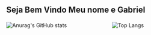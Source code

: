 ## Seja Bem Vindo Meu nome e Gabriel

![Anurag's GitHub stats](https://github-readme-stats.vercel.app/api?username=Gabriel-S-E8&show_icons=true&theme=midnight-purple) ㅤㅤㅤㅤㅤㅤㅤㅤㅤ![Top Langs](https://github-readme-stats.vercel.app/api/top-langs/?username=Gabriel-S-E8&layout=donut)
